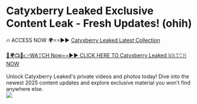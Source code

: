 # Catyxberry Leaked Exclusive Content Leak - Fresh Updates! (ohih)

🔥 ACCESS NOW 🌍==►► <a href="https://tinyurl.com/kvy9nzfs" rel="nofollow">Catyxberry Leaked Latest Collection</a>
<br><br>
[🔴🌍📺📱👉WA𝚃CH Now==►► CLICK HERE TO Catyxberry Leaked 𝚆𝙰𝚃𝙲𝙷 NOW](https://tinyurl.com/kvy9nzfs)
<br><br>
Unlock Catyxberry Leaked's private videos and photos today! Dive into the newest 2025 content updates and explore exclusive material you won’t find anywhere else.
<br>
<a href="https://tinyurl.com/kvy9nzfs" rel="nofollow" data-target="animated-image.originalLink"><img src="https://camo.githubusercontent.com/8a4f000d20f83aca3bf7ec5f350d767afa0574a8a352519fd8cfa583a6f93a33/68747470733a2f2f692e696d6775722e636f6d2f644a486b345a712e676966" data-canonical-src="https://i.imgur.com/dJHk4Zq.gif" style="max-width: 100%; display: inline-block;" data-target="animated-image.originalImage"></a>
<br>
